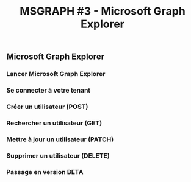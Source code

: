 ﻿---
layout: post
title: "MSGRAPH #3 - Microsoft Graph Explorer"
description: "Prendre en main efficacement l'outil web de requête d'API"
tableOfContent: "/2023/09/17/cours-msgraph-sommaire"
nextLink:
  name: "Partie 4"
  id: "/2023/09/17/cours-msgraph-004"
prevLink:
  name: "Partie 2"
  id: "/2023/09/17/cours-msgraph-002"
---

## Microsoft Graph Explorer

### Lancer Microsoft Graph Explorer

### Se connecter à votre tenant

### Créer un utilisateur (POST)

### Rechercher un utilisateur (GET)

### Mettre à jour un utilisateur (PATCH)

### Supprimer un utilisateur (DELETE)

### Passage en version BETA
